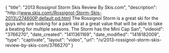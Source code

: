 {
    "title": "2013 Rossignol Storm Skis Review By Skis.com",
    "description": "http:\/\/www.skis.com\/Rossignol-Storm-Skis-2013\/274600P,default,pd.html  The Rossignol Storm is a great ski for the guys who are looking for a park ski at a great value that will be able to take a beating for multiple seasons. The Storm has the Mini Cap San",
    "videoid": "3766270",
    "date_created": "1411361169",
    "date_modified": "1418182009",
    "type": "captivate",
    "layout": "video",
    "url": "\/v\/2013-rossignol-storm-skis-review-by-skis-com\/3766270"
}